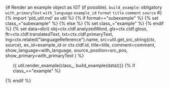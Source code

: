 {# 
  Render an example object as IGT (if possible). 
  `build_example`: obligatory
  `with_primaryText`
  `with_language`
  `example_id`
  `format`
  `title`
  `comment`
  `source`
#}
{% import 'pld_util.md' as util %}
{% if format=="subexample" %}
    {% set class_="subexample" %}
{% else %}
    {% set class_="example" %}
{% endif %}
{% set data=dict(
    obj=ctx.cldf.analyzedWord,
    gls=ctx.cldf.gloss,
    ftr=ctx.cldf.translatedText,
    txt=ctx.cldf.primaryText,
    lng=ctx.related("languageReference").name,
    src=util.get_src_string(ctx, source),
    ex_id=example_id or ctx.cldf.id,
    title=title,
    comment=comment,
    show_language=with_language,
    source_position=src_pos,
    show_primary=with_primaryText
    ) %}
<ol class="{{class_}}">
{{ util.render_example(class_, build_example(data))}}
{% if class_=="example" %}
</ol>
{% endif %}